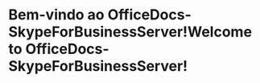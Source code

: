 # <a name="welcome-to-officedocs-skypeforbusinessserver"></a><span data-ttu-id="48a47-101">Bem-vindo ao OfficeDocs-SkypeForBusinessServer!</span><span class="sxs-lookup"><span data-stu-id="48a47-101">Welcome to OfficeDocs-SkypeForBusinessServer!</span></span>